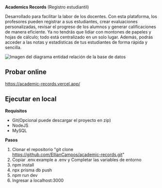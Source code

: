 **Academics Records** (Registro estudiantil)

Desarrollado para facilitar la labor de los docentes. Con esta plataforma, los profesores pueden registrar a sus estudiantes, crear evaluaciones personalizadas, revisar el progreso de los alumnos y generar calificaciones de manera eficiente. Ya no tendrás que lidiar con montones de papeles y hojas de cálculo; todo está centralizado en un solo lugar. Además, podrás acceder a las notas y estadísticas de tus estudiantes de forma rápida y sencilla.

![Imagen del diagrama entidad relación de la base de datos](https://github.com/antoniosarosi/Wallpapers/blob/master/04.jpg?raw=true)


## Probar online
https://academic-records.vercel.app/

## Ejecutar en local
**Requisitos**
- Git(Opcional puede descargar el proyecto en zip)
- NodeJS
- MySQL

**Pasos**
1. Clonar el repositorio "git clone https://github.com/EllianCampos/academic-records.git"
2. Copiar .env.example a .env y Completar las variables de entorno
3. npm install
4. npx prisma db push
5. npm run dev
6. Ingresar a localhost:3000

